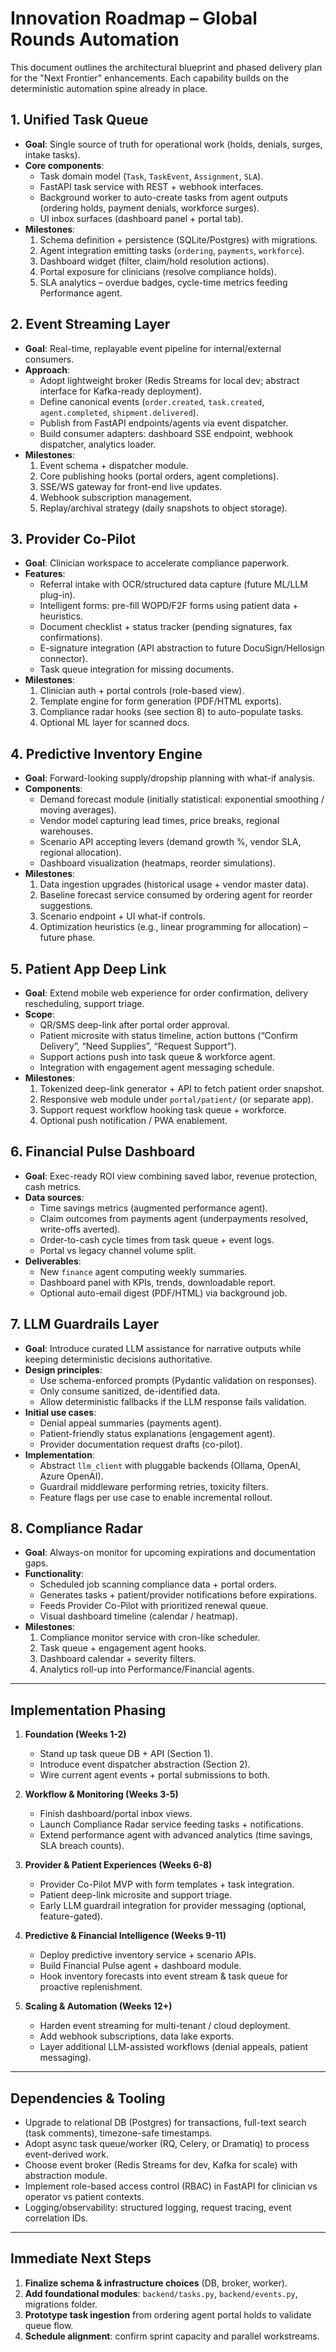 # Innovation Roadmap – Global Rounds Automation

This document outlines the architectural blueprint and phased delivery plan for the "Next Frontier" enhancements. Each capability builds on the deterministic automation spine already in place.

## 1. Unified Task Queue
- **Goal**: Single source of truth for operational work (holds, denials, surges, intake tasks).
- **Core components**:
  - Task domain model (`Task`, `TaskEvent`, `Assignment`, `SLA`).
  - FastAPI task service with REST + webhook interfaces.
  - Background worker to auto-create tasks from agent outputs (ordering holds, payment denials, workforce surges).
  - UI inbox surfaces (dashboard panel + portal tab).
- **Milestones**:
  1. Schema definition + persistence (SQLite/Postgres) with migrations.
  2. Agent integration emitting tasks (`ordering`, `payments`, `workforce`).
  3. Dashboard widget (filter, claim/hold resolution actions).
  4. Portal exposure for clinicians (resolve compliance holds).
  5. SLA analytics – overdue badges, cycle-time metrics feeding Performance agent.

## 2. Event Streaming Layer
- **Goal**: Real-time, replayable event pipeline for internal/external consumers.
- **Approach**:
  - Adopt lightweight broker (Redis Streams for local dev; abstract interface for Kafka-ready deployment).
  - Define canonical events (`order.created`, `task.created`, `agent.completed`, `shipment.delivered`).
  - Publish from FastAPI endpoints/agents via event dispatcher.
  - Build consumer adapters: dashboard SSE endpoint, webhook dispatcher, analytics loader.
- **Milestones**:
  1. Event schema + dispatcher module.
  2. Core publishing hooks (portal orders, agent completions).
  3. SSE/WS gateway for front-end live updates.
  4. Webhook subscription management.
  5. Replay/archival strategy (daily snapshots to object storage).

## 3. Provider Co-Pilot
- **Goal**: Clinician workspace to accelerate compliance paperwork.
- **Features**:
  - Referral intake with OCR/structured data capture (future ML/LLM plug-in).
  - Intelligent forms: pre-fill WOPD/F2F forms using patient data + heuristics.
  - Document checklist + status tracker (pending signatures, fax confirmations).
  - E-signature integration (API abstraction to future DocuSign/Hellosign connector).
  - Task queue integration for missing documents.
- **Milestones**:
  1. Clinician auth + portal controls (role-based view).
  2. Template engine for form generation (PDF/HTML exports).
  3. Compliance radar hooks (see section 8) to auto-populate tasks.
  4. Optional ML layer for scanned docs.

## 4. Predictive Inventory Engine
- **Goal**: Forward-looking supply/dropship planning with what-if analysis.
- **Components**:
  - Demand forecast module (initially statistical: exponential smoothing / moving averages).
  - Vendor model capturing lead times, price breaks, regional warehouses.
  - Scenario API accepting levers (demand growth %, vendor SLA, regional allocation).
  - Dashboard visualization (heatmaps, reorder simulations).
- **Milestones**:
  1. Data ingestion upgrades (historical usage + vendor master data).
  2. Baseline forecast service consumed by ordering agent for reorder suggestions.
  3. Scenario endpoint + UI what-if controls.
  4. Optimization heuristics (e.g., linear programming for allocation) – future phase.

## 5. Patient App Deep Link
- **Goal**: Extend mobile web experience for order confirmation, delivery rescheduling, support triage.
- **Scope**:
  - QR/SMS deep-link after portal order approval.
  - Patient microsite with status timeline, action buttons (“Confirm Delivery”, “Need Supplies”, “Request Support”).
  - Support actions push into task queue & workforce agent.
  - Integration with engagement agent messaging schedule.
- **Milestones**:
  1. Tokenized deep-link generator + API to fetch patient order snapshot.
  2. Responsive web module under `portal/patient/` (or separate app).
  3. Support request workflow hooking task queue + workforce.
  4. Optional push notification / PWA enablement.

## 6. Financial Pulse Dashboard
- **Goal**: Exec-ready ROI view combining saved labor, revenue protection, cash metrics.
- **Data sources**:
  - Time savings metrics (augmented performance agent).
  - Claim outcomes from payments agent (underpayments resolved, write-offs averted).
  - Order-to-cash cycle times from task queue + event logs.
  - Portal vs legacy channel volume split.
- **Deliverables**:
  - New `finance` agent computing weekly summaries.
  - Dashboard panel with KPIs, trends, downloadable report.
  - Optional auto-email digest (PDF/HTML) via background job.

## 7. LLM Guardrails Layer
- **Goal**: Introduce curated LLM assistance for narrative outputs while keeping deterministic decisions authoritative.
- **Design principles**:
  - Use schema-enforced prompts (Pydantic validation on responses).
  - Only consume sanitized, de-identified data.
  - Allow deterministic fallbacks if the LLM response fails validation.
- **Initial use cases**:
  - Denial appeal summaries (payments agent).
  - Patient-friendly status explanations (engagement agent).
  - Provider documentation request drafts (co-pilot).
- **Implementation**:
  - Abstract `llm_client` with pluggable backends (Ollama, OpenAI, Azure OpenAI).
  - Guardrail middleware performing retries, toxicity filters.
  - Feature flags per use case to enable incremental rollout.

## 8. Compliance Radar
- **Goal**: Always-on monitor for upcoming expirations and documentation gaps.
- **Functionality**:
  - Scheduled job scanning compliance data + portal orders.
  - Generates tasks + patient/provider notifications before expirations.
  - Feeds Provider Co-Pilot with prioritized renewal queue.
  - Visual dashboard timeline (calendar / heatmap).
- **Milestones**:
  1. Compliance monitor service with cron-like scheduler.
  2. Task queue + engagement agent hooks.
  3. Dashboard calendar + severity filters.
  4. Analytics roll-up into Performance/Financial agents.

---

## Implementation Phasing
1. **Foundation (Weeks 1-2)**
   - Stand up task queue DB + API (Section 1).
   - Introduce event dispatcher abstraction (Section 2).
   - Wire current agent events + portal submissions to both.

2. **Workflow & Monitoring (Weeks 3-5)**
   - Finish dashboard/portal inbox views.
   - Launch Compliance Radar service feeding tasks + notifications.
   - Extend performance agent with advanced analytics (time savings, SLA breach counts).

3. **Provider & Patient Experiences (Weeks 6-8)**
   - Provider Co-Pilot MVP with form templates + task integration.
   - Patient deep-link microsite and support triage.
   - Early LLM guardrail integration for provider messaging (optional, feature-gated).

4. **Predictive & Financial Intelligence (Weeks 9-11)**
   - Deploy predictive inventory service + scenario APIs.
   - Build Financial Pulse agent + dashboard module.
   - Hook inventory forecasts into event stream & task queue for proactive replenishment.

5. **Scaling & Automation (Weeks 12+)**
   - Harden event streaming for multi-tenant / cloud deployment.
   - Add webhook subscriptions, data lake exports.
   - Layer additional LLM-assisted workflows (denial appeals, patient messaging).

---

## Dependencies & Tooling
- Upgrade to relational DB (Postgres) for transactions, full-text search (task comments), timezone-safe timestamps.
- Adopt async task queue/worker (RQ, Celery, or Dramatiq) to process event-derived work.
- Choose event broker (Redis Streams for dev, Kafka for scale) with abstraction module.
- Implement role-based access control (RBAC) in FastAPI for clinician vs operator vs patient contexts.
- Logging/observability: structured logging, request tracing, event correlation IDs.

---

## Immediate Next Steps
1. **Finalize schema & infrastructure choices** (DB, broker, worker).
2. **Add foundational modules**: `backend/tasks.py`, `backend/events.py`, migrations folder.
3. **Prototype task ingestion** from ordering agent portal holds to validate queue flow.
4. **Schedule alignment**: confirm sprint capacity and parallel workstreams.

